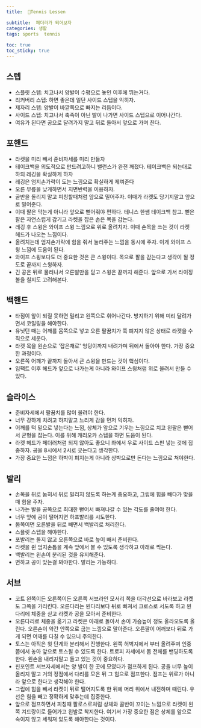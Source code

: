 ```yaml
---
title:  🎾Tennis Lessen

subtitle:  페더러가 되어보자
categories: 생활 
tags: sports  tennis
 
toc: true
toc_sticky: true
---
```


  
## 스텝  
- 스플릿 스텝: 치고나서 양발이 수평으로 놓인 이후에 뛰는거다.  
- 리커버리 스텝: 하면 좋은데 일단 사이드 스텝을 익히자.  
- 제자리 스텝: 양발이 바깥쪽으로 빠지는 리듬이다.  
- 사이드 스텝: 치고나서 축족이 아닌 발이 나가면 사이드 스텝으로 이어나간다.  
- 여유가 된다면 공으로 달려가지 말고 뒤로 돌아서 앞으로 가며 친다.  
  
## 포핸드  
- 라켓을 미리 빼서 준비자세를 미리 만들자  
- 테이크백을 의도적으로 만드려고하니 밸런스가 완전 깨졌다. 테이크백은 되는대로하되 레깅을 확실하게 하자  
- 레깅은 엄지손가락이 도는 느낌으로 확실하게 제껴준다  
- 오른 무릎을 낮게하면서 지면반력을 이용하자.  
- 골반을 돌리지 말고 피칭할때처럼 앞으로 밀어주자. 이때가 라켓도 당기지말고 앞으로 밀어준다.  
- 이때 팔은 막는게 아니라 앞으로 뻗어줘야 편하다. 테니스 한쌤 테이크백 참고. 뻗은 팔은 자연스럽게 감기고 라켓을 잡은 손은 목을 감는다.  
- 레깅 후 스윙은 와이프 스윙 느낌으로 위로 올려치자. 이때 손목을 쓰는 것이 라켓 헤드가 나오는 느낌이다.  
- 올려치는데 엄지손가락에 힘을 줘서 눌러주는 느낌을 동시에 주자. 이게 와이프 스윙 느낌에 도움이 된다.  
- 와이프 스윙보다도 더 중요한 것은 큰 스윙이다. 목으로 팔을 감는다고 생각이 될 정도로 끝까지 스윙하자.  
- 긴 공은 뒤로 물러나서 오른발만을 딛고 스윙은 끝까지 해준다. 앞으로 가서 라이징볼을 칠지도 고려해본다.  
  
## 백핸드  
- 타점이 앞이 되질 못하면 밀리고 왼쪽으로 휘어나간다. 방지하기 위해 미리 달려가면서 코일링을 해야한다.  
- 유닛턴 때는 어깨를 몸쪽으로 넣고 오른 팔꿈치가 쭉 펴지지 않은 상태로 라켓을 수직으로 세운다.  
- 라켓 목을 왼손으로 '잡은채로' 엉덩이까지 내려가며 뒤에서 돌아야 한다. 가장 중요한 과정이다.  
- 오른쪽 어깨가 끝까지 돌아서 큰 스윙을 만드는 것이 핵심이다.  
- 임팩트 이후 헤드가 앞으로 나가는게 아니라 와이프 스윙처럼 위로 올려서 만들 수 있다.   
  
## 슬라이스  
- 준비자세에서 팔꿈치를 많이 올려야 한다.  
- 너무 강하게 치려고 하지말고 느리게 감을 먼저 익히자.  
- 어깨를 턱 밑으로 넣는다는 느낌, 상체가 앞으로 기우는 느낌으로 치고 왼팔은 뻗어서 균형을 잡는다. 이를 위해 캐리오카 스텝을 하면 도움이 된다.  
- 라켓 헤드가 페더러처럼 되지 않아도 좋으니 좌에서 우로 사이드 스핀 넣는 것에 집중하자. 공을 8시에서 2시로 긋는다고 생각한다.  
- 가장 중요한 느낌은 하박이 펴지는게 아니라 상박으로만 돈다는 느낌으로 쳐야한다.  
  
## 발리  
- 손목을 뒤로 눕혀서 뒤로 밀리지 않도록 하는게 중요하고, 그립에 힘을 빼다가 맞을때 힘을 주자.  
- 나가는 발을 공쪽으로 최대한 뻗어서 빠져나갈 수 있는 각도를 줄여야 한다.  
- 너무 앞에 공이 떨어지면 하프발리를 시도한다.  
- 몸쪽이면 오른발을 뒤로 빼면서 백발리로 처리한다.  
- 스플릿 스텝을 해야한다.  
- 포발리는 돌지 않고 오른쪽으로 바로 높이 빼서 준비한다.  
- 라켓을 쥔 엄지손톱을 계속 앞에서 볼 수 있도록 생각하고 아래로 찍는다.  
- 백발리는 왼손이 분리된 것을 유지해준다.  
- 면하고 공이 맞는걸 봐야한다. 발리는 가능하다.  
  
## 서브  
- 코트 왼쪽이든 오른쪽이든 오른쪽 서브라인 모서리 쪽을 대각선으로 바라보고 라켓도 그쪽을 가리킨다. 오른다리는 왼다리보다 뒤로 빠져서 크로스로 서도록 하고 왼다리에 체중을 싣고 라켓과 공을 모아서 준비한다.  
- 오른다리로 체중을 옮기고 라켓은 아래로 돌아서 손이 가슴높이 정도 올라오도록 올린다. 오른손이 약간 안쪽으로 굽는 느낌으로 말아준다. 오른팔이 어깨보다 뒤로 가게 되면 어깨를 다칠 수 있으니 주의한다.  
- 토스는 아직은 윗 단계와 분리해서 진행한다. 왼쪽 허벅지에서 부터 올려주며 인중 쯤에서 놓아 앞으로 토스될 수 있도록 한다. 트로피 자세에서 몸 전체를 밴딩하도록 한다. 왼손을 내리지말고 들고 있는 것이 중요하다.  
- 핀포인트 서브자세에서는 양 발이 한 곳에 모였다가 점프하게 된다. 공을 너무 높이 올리지 말고 거의 정점에서 다리를 모은 뒤 그 힘으로 점프한다. 점프는 위로가 아니라 앞으로 한다고 생각해야 한다.  
- 그립에 힘을 빼서 라켓이 뒤로 떨어지도록 한 뒤에 머리 위에서 내전하며 때린다. 우선은 힘을 빼고 정확하게 맞추는데 집중한다.  
- 앞으로 점프하면서 피칭때 팔로스로처럼 상체와 골반이 꼬이는 느낌으로 라켓이 왼쪽 겨드랑이로 들어가고 왼발로 착지한다. 여기서 가장 중요한 점은 상체를 앞으로 숙이지 않고 세워져 있도록 해야한다는 것이다.  
